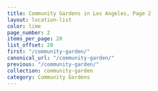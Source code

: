 ```yaml
---
title: Community Gardens in Los Angeles, Page 2
layout: location-list
color: lime
page_number: 2
items_per_page: 20
list_offset: 20
first: "/community-garden/"
canonical_url: "/community-garden/"
previous: "/community-garden/"
collection: community-garden
category: Community Gardens
---
```


